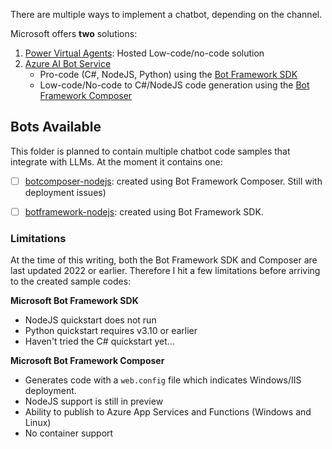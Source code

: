 There are multiple ways to implement a chatbot, depending on the channel.

Microsoft offers **two** solutions:
1. [Power Virtual Agents](https://powervirtualagents.microsoft.com/): Hosted Low-code/no-code solution
2. [Azure AI Bot Service](https://azure.microsoft.com/en-us/products/ai-services/ai-bot-service)
    - Pro-code (C#, NodeJS, Python) using the [Bot Framework SDK](https://learn.microsoft.com/en-us/azure/bot-service/index-bf-sdk?view=azure-bot-service-4.0)
    - Low-code/No-code to C#/NodeJS code generation using the [Bot Framework Composer](https://learn.microsoft.com/en-us/composer/introduction?tabs=v2x)

## Bots Available
This folder is planned to contain multiple chatbot code samples that integrate with LLMs. At the moment it contains one:
- [ ] [botcomposer-nodejs](./botcomposer-nodejs/): created using Bot Framework Composer. Still with deployment issues)
- [ ] [botframework-nodejs](./botframework-nodejs/): created using Bot Framework SDK.


### Limitations
At the time of this writing, both the Bot Framework SDK and Composer are last updated 2022 or earlier. Therefore I hit a few limitations before arriving to the created sample codes:

**Microsoft Bot Framework SDK**
- NodeJS quickstart does not run
- Python quickstart requires v3.10 or earlier
- Haven't tried the C# quickstart yet...

**Microsoft Bot Framework Composer**
- Generates code with a `web.config` file which indicates Windows/IIS deployment.
- NodeJS support is still in preview
- Ability to publish to Azure App Services and Functions (Windows and Linux)
- No container support
